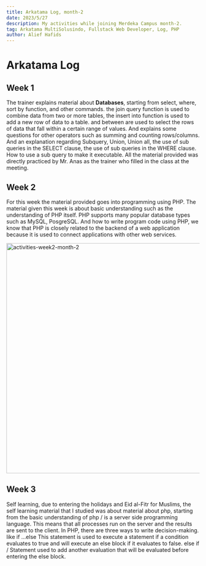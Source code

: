 ```yaml
---
title: Arkatama Log, month-2
date: 2023/5/27
description: My activities while joining Merdeka Campus month-2.
tag: Arkatama MultiSolusindo, Fullstack Web Developer, Log, PHP
author: Alief Hafids
---
```


# Arkatama Log

## Week 1

The trainer explains material about **Databases**, starting from select, where, sort by function, and other commands. the join query function is used to combine data from two or more tables, the insert into function is used to add a new row of data to a table. and between are used to select the rows of data that fall within a certain range of values. And explains some questions for other operators such as summing and counting rows/columns. And an explanation regarding Subquery, Union, Union all, the use of sub queries in the SELECT clause, the use of sub queries in the WHERE clause. How to use a sub query to make it executable. All the material provided was directly practiced by Mr. Anas as the trainer who filled in the class at the meeting.

## Week 2

For this week the material provided goes into programming using PHP. The material given this week is about basic understanding such as the understanding of PHP itself. PHP supports many popular database types such as MySQL, PosgreSQL. And how to write program code using PHP, we know that PHP is closely related to the backend of a web application because it is used to connect applications with other web services.

<img src="/images/arkatama-log-2/week-2-activities-month-2.png" data-align="center" alt="activities-week2-month-2" width="600px"/>

## Week 3

Self learning, due to entering the holidays and Eid al-Fitr for Muslims, the self learning material that I studied was about material about php, starting from the basic understanding of php / is a server side programming language. This means that all processes run on the server and the results are sent to the client. In PHP, there are three ways to write decision-making. like if ...else This statement is used to execute a statement if a condition evaluates to true and will execute an else block if it evaluates to false. else if / Statement used to add another evaluation that will be evaluated before entering the else block.


